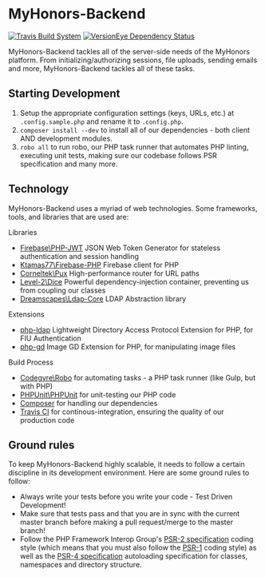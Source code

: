 # MyHonors-Backend 

[![Travis Build System](https://img.shields.io/travis/fiuhonors/myhonors.svg?style=flat-square)](https://travis-ci.org/fiuhonors/myhonors-backend)
[![VersionEye Dependency Status](https://www.versioneye.com/user/projects/56842a57b214a6000c0004a5/badge.svg?style=flat)](https://www.versioneye.com/user/projects/56842a57b214a6000c0004a5)

MyHonors-Backend tackles all of the server-side needs of the MyHonors platform. From initializing/authorizing sessions, file uploads, sending emails and more, MyHonors-Backend tackles all of these tasks.

## Starting Development

1. Setup the appropriate configuration settings (keys, URLs, etc.) at `.config.sample.php` and rename it to `.config.php`.
2. `composer install --dev` to install all of our dependencies - both client AND development modules.
4. `robo all` to run robo, our PHP task runner that automates PHP linting, executing unit tests, making sure our codebase follows PSR specification and many more.

## Technology
MyHonors-Backend uses a myriad of web technologies. Some frameworks, tools, and libraries that are used are:

Libraries
* [Firebase\PHP-JWT](https://github.com/firebase/php-jwt) JSON Web Token Generator for stateless authentication and session handling
* [Ktamas77\Firebase-PHP](https://github.com/ktamas77/firebase-php) Firebase client for PHP
* [Corneltek\Pux](https://github.com/c9s/Pux) High-performance router for URL paths
* [Level-2\Dice](https://github.com/Level-2/Dice) Powerful dependency-injection container, preventing us from coupling our classes
* [Dreamscapes\Ldap-Core](https://github.com/Dreamscapes/Ldap-Core) LDAP Abstraction library

Extensions
* [php-ldap](http://php.net/manual/en/book.ldap.php) Lightweight Directory Access Protocol Extension for PHP, for FIU Authentication
* [php-gd](http://php.net/manual/en/book.image.php) Image GD Extension for PHP, for manipulating image files

Build Process
* [Codegyre\Robo](http://robo.li/) for automating tasks - a PHP task runner (like Gulp, but with PHP)
* [PHPUnit\PHPUnit](https://phpunit.de/) for unit-testing our PHP code
* [Composer](https://getcomposer.org/) for handling our dependencies
* [Travis CI](https://travis-ci.org/) for continous-integration, ensuring the quality of our production code

## Ground rules
To keep MyHonors-Backend highly scalable, it needs to follow a certain discipline in its development environment. Here are some ground rules to follow:

* Always write your tests before you write your code - Test Driven Development!
* Make sure that tests pass and that you are in sync with the current master branch before making a pull request/merge to the master branch!
* Follow the PHP Framework Interop Group's [PSR-2 specification](http://www.php-fig.org/psr/psr-2/) coding style (which means that you must also follow the [PSR-1](http://www.php-fig.org/psr/psr-1/) coding style) as well as the [PSR-4 specification](http://www.php-fig.org/psr/psr-4/) autoloading specification for classes, namespaces and directory structure.